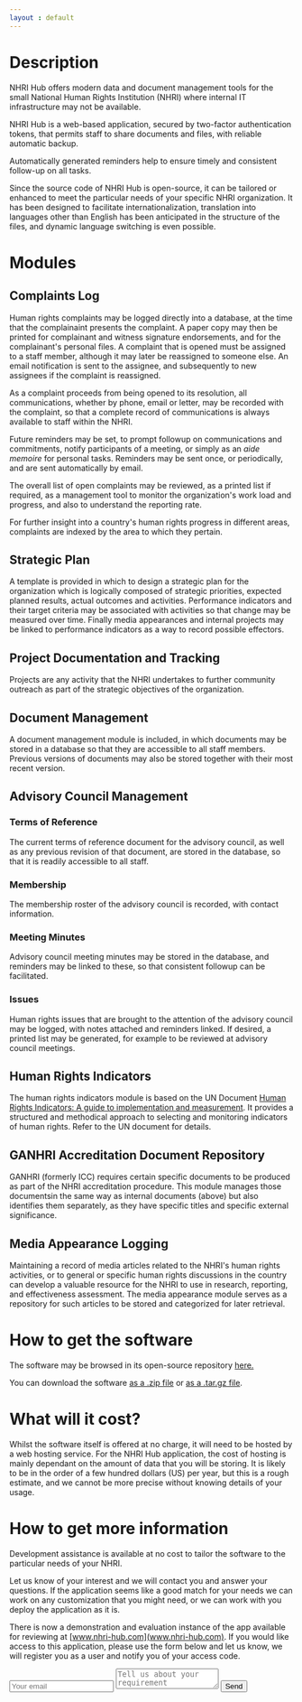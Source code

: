 ```yaml
---
layout : default
---
```

# Description

NHRI Hub offers modern data and document management tools for the small National Human Rights Institution (NHRI) where internal IT infrastructure may not be available.

NHRI Hub is a web-based application, secured by two-factor authentication tokens, that permits staff to share documents and files, with reliable automatic backup.

Automatically generated reminders help to ensure timely and consistent follow-up on all tasks.

Since the source code of NHRI Hub is open-source, it can be tailored or enhanced to meet the particular needs of your specific NHRI organization. It has been designed to facilitate internationalization, translation into languages other than English has been anticipated in the structure of the files, and dynamic language switching is even possible.

# Modules
## Complaints Log
Human rights complaints may be logged directly into a database, at the time that the complainaint presents the complaint. A paper copy may then be printed for complainant and witness signature endorsements, and for the complainant's personal files. A complaint that is opened must be assigned to a staff member, although it may later be reassigned to someone else. An email notification is sent to the assignee, and subsequently to new assignees if the complaint is reassigned.

As a complaint proceeds from being opened to its resolution, all communications, whether by phone, email or letter, may be recorded with the complaint, so that a complete record of communications is always available to staff within the NHRI.

Future reminders may be set, to prompt followup on communications and commitments, notify participants of a meeting, or simply as an *aide memoire* for personal tasks. Reminders may be sent once, or periodically, and are sent automatically by email.

The overall list of open complaints may be reviewed, as a printed list if required, as a management tool to monitor the organization's work load and progress, and also to understand the reporting rate.

For further insight into a country's human rights progress in different areas, complaints are indexed by the area to which they pertain.
## Strategic Plan
A template is provided in which to design a strategic plan for the organization which is logically composed of strategic priorities, expected planned results, actual outcomes and activities. Performance indicators and their target criteria may be associated with activities so that change may be measured over time. Finally media appearances and internal projects may be linked to performance indicators as a way to record possible effectors.
## Project Documentation and Tracking
Projects are any activity that the NHRI undertakes to further community outreach as part of the strategic objectives of the organization.
## Document Management
A document management module is included, in which documents may be stored in a database so that they are accessible to all staff members. Previous versions of documents may also be stored together with their most recent version.
## Advisory Council Management
### Terms of Reference
The current terms of reference document for the advisory council, as well as any previous revision of that document, are stored in the database, so that it is readily accessible to all staff.
### Membership
The membership roster of the advisory council is recorded, with contact information.
### Meeting Minutes
Advisory council meeting minutes may be stored in the database, and reminders may be linked to these, so that consistent followup can be facilitated.
### Issues
Human rights issues that are brought to the attention of the advisory council may be logged, with notes attached and reminders linked. If desired, a printed list may be generated, for example to be reviewed at advisory council meetings.
## Human Rights Indicators
The human rights indicators module is based on the UN Document [Human Rights Indicators: A guide to implementation and measurement](http://www.ohchr.org/Documents/Publications/Human_rights_indicators_en.pdf). It provides a structured and methodical approach to selecting and monitoring indicators of human rights. Refer to the UN document for details.
## GANHRI Accreditation Document Repository
GANHRI (formerly ICC) requires certain specific documents to be produced as part of the NHRI accreditation procedure. This module manages those documentsin the same way as internal documents (above) but also identifies them separately, as they have specific titles and specific external significance.
## Media Appearance Logging
Maintaining a record of media articles related to the NHRI's human rights activities, or to general or specific human rights discussions in the country can develop a valuable resource for the NHRI to use in research, reporting, and effectiveness assessment. The media appearance module serves as a repository for such articles to be stored and categorized for later retrieval.
# How to get the software

The software may be browsed in its open-source repository <a href="{{ site.github.repository_url }}" id="view-on-github" >here.</a>

You can download the software <a href="{{ site.github.zip_url }}" id="download-zip" >as a .zip file</a> or <a href="{{ site.github.tar_url }}" id="download-tar-gz">as a .tar.gz file</a>.

# What will it cost?
Whilst the software itself is offered at no charge, it will need to be hosted by a web hosting service. For the NHRI Hub application, the cost of hosting is mainly dependant on the amount of data that you will be storing. It is likely to be in the order of a few hundred dollars (US) per year, but this is a rough estimate, and we cannot be more precise without knowing details of your usage.
# How to get more information
Development assistance is available at no cost to tailor the software to the particular needs of your NHRI.

Let us know of your interest and we will contact you and answer your questions. If the application seems like a good match for your needs we can work on any customization that you might need, or we can work with you deploy the application as it is.

There is now a demonstration and evaluation instance of the app available for reviewing at [www.nhri-hub.com](www.nhri-hub.com). If you would like access to this application, please use the form below and let us know, we will register you as a user and notify you of your access code.

<form method="POST" action="http://formspree.io/nhri.hub@gmail.com">
  <input type="email" name="email" placeholder="Your email">
  <textarea name="message" placeholder="Tell us about your requirement"></textarea>
  <button type="submit">Send</button>
</form>
